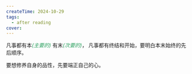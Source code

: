```yaml
---
createTime: 2024-10-29
tags:
  - after reading
cover: 
---
```


凡事都有本<i style="color: #2DA160">(主要的)</i>
有末<i style="color: #2DA160">(次要的)</i>，
凡事都有终结和开始，要明白本末始终的先后顺序。

要想修养自身的品性，先要端正自己的心。